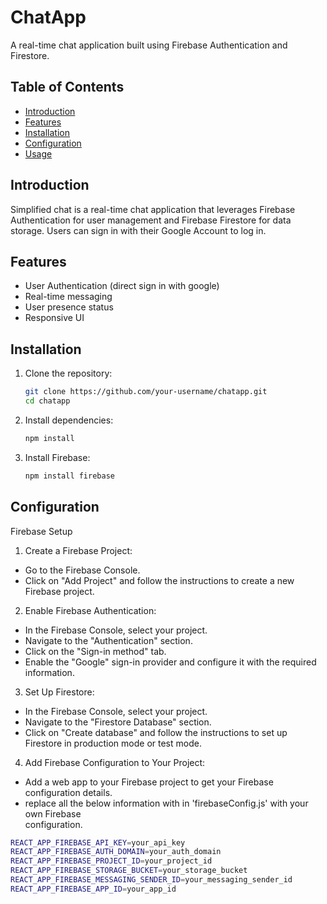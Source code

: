 # ChatApp

A real-time chat application built using Firebase Authentication and Firestore.

## Table of Contents

- [Introduction](#introduction)
- [Features](#features)
- [Installation](#installation)
- [Configuration](#configuration)
- [Usage](#usage)

## Introduction

Simplified chat is a real-time chat application that leverages Firebase Authentication for user management and Firebase Firestore for data storage. Users can sign in with their Google Account to log in.

## Features

- User Authentication (direct sign in with google)
- Real-time messaging
- User presence status
- Responsive UI

## Installation

1. Clone the repository:
   ```sh
   git clone https://github.com/your-username/chatapp.git
   cd chatapp

2. Install dependencies:
   ```sh
   npm install

3. Install Firebase:
   ```sh
   npm install firebase

## Configuration
Firebase Setup
1. Create a Firebase Project:
- Go to the Firebase Console.
- Click on "Add Project" and follow the instructions to create a new Firebase project.

2. Enable Firebase Authentication:
- In the Firebase Console, select your project.
- Navigate to the "Authentication" section.
- Click on the "Sign-in method" tab.
- Enable the "Google" sign-in provider and configure it with the required information.
  
3. Set Up Firestore:
- In the Firebase Console, select your project.
- Navigate to the "Firestore Database" section.
- Click on "Create database" and follow the instructions to set up Firestore in production mode   or test mode.

4. Add Firebase Configuration to Your Project:
- Add a web app to your Firebase project to get your Firebase configuration details.
- replace all the below information with in 'firebaseConfig.js' with your own Firebase    
  configuration.
```sh
REACT_APP_FIREBASE_API_KEY=your_api_key
REACT_APP_FIREBASE_AUTH_DOMAIN=your_auth_domain
REACT_APP_FIREBASE_PROJECT_ID=your_project_id
REACT_APP_FIREBASE_STORAGE_BUCKET=your_storage_bucket
REACT_APP_FIREBASE_MESSAGING_SENDER_ID=your_messaging_sender_id
REACT_APP_FIREBASE_APP_ID=your_app_id
